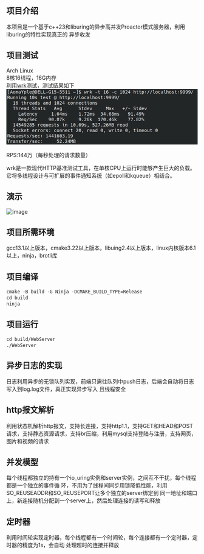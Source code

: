 ## 项目介绍

本项目是一个基于c++23和liburing的异步高并发Proactor模式服务器，利用liburing的特性实现真正的
异步收发

## 项目测试

Arch Linux  
8核16线程，16G内存  
利用[wrk](https://github.com/wg/wrk)测试，测试结果如下  
![image](test/test.png)

RPS:144万（每秒处理的请求数量）

wrk是一款现代HTTP基准测试工具，在单核CPU上运行时能够产生巨大的负载。它将多线程设计与可扩展的事件通知系统（如epoll和kqueue）相结合。

## 演示

![image](test/test.gif)

## 项目所需环境

gcc13.1以上版本，cmake3.22以上版本，libuing2.4以上版本，linux内核版本6.1以上，ninja，brotli库

## 项目编译

```shell 
cmake -B build -G Ninja -DCMAKE_BUILD_TYPE=Release
cd build
ninja
```

## 项目运行

```shell
cd build/WebServer
./WebServer
```

## 异步日志的实现

日志利用异步的无锁队列实现，前端只需往队列中push日志，后端会自动将日志写入到log.log文件，真正实现异步写入
且线程安全

## http报文解析

利用状态机解析http报文，支持长连接，支持http1.1，支持GET和HEAD和POST请求，支持静态资源请求，支持br压缩，利用mysql支持登陆与注册，支持网页，图片和视频的请求

## 并发模型

每个线程都独立的持有一个io_uring实例和server实例，之间互不干扰，每个线程都是一个独立的事件循
环，不用为了线程间同步用锁降低性能，利用SO_REUSEADDR和SO_REUSEPORT让多个独立的server绑定到
同一地址和端口上，新连接随机分配到一个server上，然后处理连接的读写和释放

## 定时器

利用时间轮实现定时器，每个线程都有一个时间轮，每个连接都有一个定时器，定时器的精度为1s，会自动
处理超时的连接并释放
